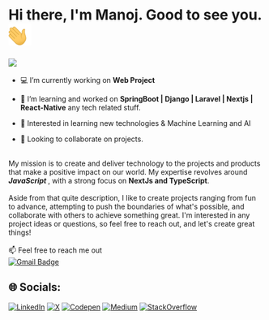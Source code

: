 
# Hi there, I'm Manoj. Good to see you. <img width="45" src="waving_hand.gif" alt="hand" />
<img src="https://user-images.githubusercontent.com/73097560/115834477-dbab4500-a447-11eb-908a-139a6edaec5c.gif"/>
 

<br />

-   💻 I’m currently working on **Web Project**  <br>

-   💬 I’m  learning and worked on **SpringBoot | Django | Laravel | Nextjs | React-Native**  any tech related stuff.<br>
-   🌱 Interested in learning new technologies & Machine Learning and AI<br>
-    👯 Looking to collaborate on projects. <br><br>

My mission is to create and deliver technology to the projects and products that make a positive impact on our world. My expertise revolves around <b> <i> JavaScript</i> </b>, with a strong focus on <b> NextJs and TypeScript</b>.<br><br>Aside from that quite description, I like to create projects ranging from fun to advance, attempting to push the boundaries of what's possible, and collaborate with others to achieve something great. I'm interested in any project ideas or questions, so feel free to reach out, and let's create great things! <br><br>
 📫 Feel free to reach me out <br>
 [![Gmail Badge](https://img.shields.io/badge/-Manojlasantha306@gmail.com-c14438?style=flat-square&logo=Gmail&logoColor=white&link=mailto:Manojlasantha306@gmail.com)](mailto:Manojlasantha306@gmail.com)





## 🌐 Socials:
[![LinkedIn](https://img.shields.io/badge/LinkedIn-%230077B5.svg?logo=linkedin&logoColor=white)](https://www.linkedin.com/in/manoj-illangasinghe/) [![X](https://img.shields.io/badge/X-%23000000.svg?logo=X&logoColor=white)](https://twitter.com/ItxLasa)  [![Codepen](https://img.shields.io/badge/CodePen-white?&logo=codepen&logoColor=black)](https://codepen.io/itslasa)    [![Medium](https://img.shields.io/badge/Medium-%23000000.svg?logo=medium&logoColor=white)](https://medium.com/@manojlasantha306)      [![StackOverflow](https://img.shields.io/badge/-StackOverflow-FE7A16?logo=stack-overflow&logoColor=white)](https://stackoverflow.com/users/20635236/manoj-illangasinghe)  












 





